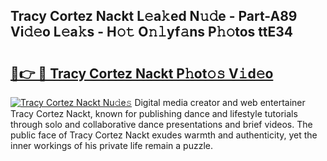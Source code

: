## Tracy Cortez Nackt L𝚎a𝚔ed N𝚞𝚍e - Part-A89 Vi𝚍𝚎o L𝚎a𝚔s - H𝚘𝚝 O𝚗𝚕yf𝚊ns P𝚑𝚘tos ttE34

# <h2><a href="http://kfcbqtv.oniu.top/?m=Tracy+Cortez+Nackt">🔗👉 🔴 Tracy Cortez Nackt P𝚑ot𝚘𝚜 V𝚒d𝚎o</a></h2>

[![Tracy Cortez Nackt Nu𝚍e𝚜](https://i.imgur.com/0qMVB7G.gif)](http://kfcbqtv.oniu.top/?m=Tracy+Cortez+Nackt)
Digital media creator and web entertainer Tracy Cortez Nackt, known for publishing dance and lifestyle tutorials through solo and collaborative dance presentations and brief videos. The public face of Tracy Cortez Nackt exudes warmth and authenticity, yet the inner workings of his private life remain a puzzle.  
